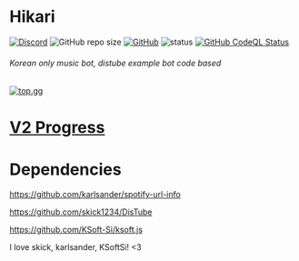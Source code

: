 # Hikari
[![Discord](https://img.shields.io/discord/719467676816113695?style=for-the-badge)](https://discord.link/hikari)
![GitHub repo size](https://img.shields.io/github/repo-size/KeepSOBP/Hikari?style=for-the-badge)
[![GitHub](https://img.shields.io/github/license/keepsobp/hikari?style=for-the-badge)](https://github.com/KeepSOBP/Hikari/blob/master/LICENSE)
![status](https://img.shields.io/badge/Status-Beta-yellowgreen?style=for-the-badge)
[![GitHub CodeQL Status](https://img.shields.io/github/workflow/status/keepsobp/hikari/CodeQL?logo=github&style=for-the-badge)](https://github.com/KeepSOBP/Hikari/security/code-scanning)

###### Korean only music bot, distube example bot code based
[![top.gg](https://top.gg/api/widget/719163943330906143.svg)](https://top.gg/bot/719163943330906143)

# [V2 Progress](https://github.com/KeepSOBP/Hikari/projects/1)

# Dependencies
https://github.com/karlsander/spotify-url-info

https://github.com/skick1234/DisTube

https://github.com/KSoft-Si/ksoft.js

I love skick, karlsander, KSoftSi! <3
